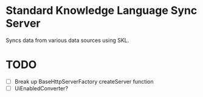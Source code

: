 # Standard Knowledge Language Sync Server

Syncs data from various data sources using SKL.

# TODO
 - [ ] Break up BaseHttpServerFactory createServer function
 - [ ] UiEnabledConverter?
